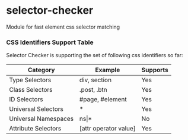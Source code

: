 # selector-checker
Module for fast element css selector matching

### CSS Identifiers Support Table

Selector Checker is supporting the set of following css identifiers so far:

Category | Example | Supports
-------- | ------- | --------
Type Selectors | div, section | Yes
Class Selectors | .post, .btn | Yes
ID Selectors | #page, #element | Yes
Universal Selectors | * | Yes
Universal Namespaces | ns\|* | No
Attribute Selectors | \[attr operator value] | Yes

